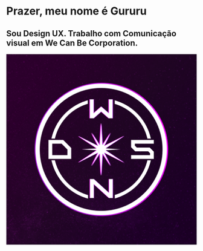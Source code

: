 # Prazer, meu nome é Gururu
## Sou Design UX. Trabalho com Comunicação visual em We Can Be Corporation.

![WeCanBe](https://github.com/w-nobre/w-nobre/blob/main/Logo.png)
